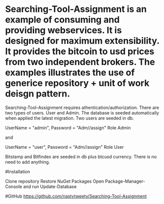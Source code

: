 # Searching-Tool-Assignment is an example of consuming and providing webservices. It is designed for maximum extensibility. It provides the bitcoin to usd prices from two independent brokers. The examples illustrates the use of generice repository + unit of work deisgn pattern.

Searching-Tool-Assignment requires athentication/authorization. There are two types of users. User and Admin. The database is seeded automatically when applied the latest migration. Two users are seeded in db.

UserName = "admin", Password = "Adm//assign" Role Admin

and

UserName = "user", Password = "Adm//assign" Role User

Bitstamp and Bitfindex are seeded in db plus btcusd currency. There is no need to add anything.

#Installation

Clone repository Restore NuGet Packages Open Package-Manager-Console and run Update-Database

#GitHub https://github.com/nastytweety/Searching-Tool-Assignment
